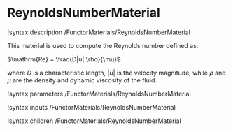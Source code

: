 # ReynoldsNumberMaterial

!syntax description /FunctorMaterials/ReynoldsNumberMaterial

This material is used to compute the Reynolds number defined as:

$\mathrm{Re} = \frac{D|u| \rho}{\mu}$

where $D$ is a characteristic length, $|u|$ is the velocity magnitude, while
$\rho$ and $\mu$ are the density and dynamic viscosity of the fluid.

!syntax parameters /FunctorMaterials/ReynoldsNumberMaterial

!syntax inputs /FunctorMaterials/ReynoldsNumberMaterial

!syntax children /FunctorMaterials/ReynoldsNumberMaterial
